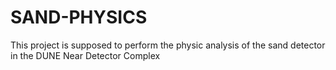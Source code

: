 # SAND-PHYSICS
This project is supposed to perform the physic analysis of the sand detector in the DUNE Near Detector Complex
